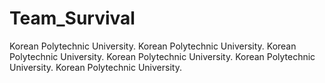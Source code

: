 # Team_Survival
Korean Polytechnic University.
Korean Polytechnic University.
Korean Polytechnic University.
Korean Polytechnic University.
Korean Polytechnic University.
Korean Polytechnic University.

